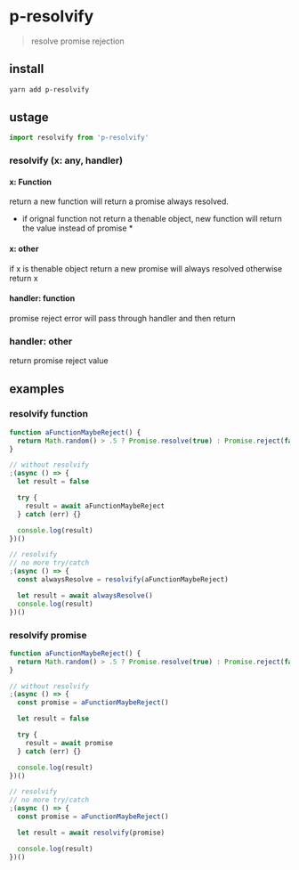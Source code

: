 # p-resolvify
 > resolve promise rejection

## install

```sh
yarn add p-resolvify
```

## ustage
```js
import resolvify from 'p-resolvify'
```

### resolvify (x: any, handler)

#### x: Function
return a new function will return a promise always resolved.
* if orignal function not return a thenable object, new function will return the value instead of promise *

#### x: other
if x is thenable object
return a new promise will always resolved
otherwise
return x

#### handler: function
promise reject error will pass through handler and then return

### handler: other
return promise reject value

## examples

### resolvify function

```js
function aFunctionMaybeReject() {
  return Math.random() > .5 ? Promise.resolve(true) : Promise.reject(false)
}

// without resolvify
;(async () => {
  let result = false

  try {
    result = await aFunctionMaybeReject
  } catch (err) {}

  console.log(result)
})()

// resolvify
// no more try/catch
;(async () => {
  const alwaysResolve = resolvify(aFunctionMaybeReject)

  let result = await alwaysResolve()
  console.log(result)
})()
```

### resolvify promise

```js
function aFunctionMaybeReject() {
  return Math.random() > .5 ? Promise.resolve(true) : Promise.reject(false)
}

// without resolvify
;(async () => {
  const promise = aFunctionMaybeReject()

  let result = false

  try {
    result = await promise
  } catch (err) {}

  console.log(result)
})()

// resolvify
// no more try/catch
;(async () => {
  const promise = aFunctionMaybeReject()

  let result = await resolvify(promise)

  console.log(result)
})()
```